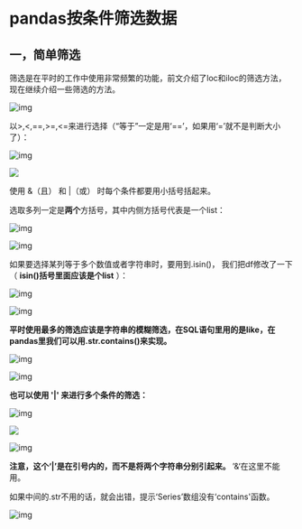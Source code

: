 # pandas按条件筛选数据

## 一，简单筛选

筛选是在平时的工作中使用非常频繁的功能，前文介绍了loc和iloc的筛选方法，现在继续介绍一些筛选的方法。

![img](https://upload-images.jianshu.io/upload_images/8612260-cc0bfd1e33b3a1a7.png?imageMogr2/auto-orient/strip|imageView2/2/w/752/format/webp)

以>,<,==,>=,<=来进行选择（“等于”一定是用‘==’，如果用‘=’就不是判断大小了）：

![img](https://upload-images.jianshu.io/upload_images/8612260-1c73393e971809ab.png?imageMogr2/auto-orient/strip|imageView2/2/w/758/format/webp)

![](https://upload-images.jianshu.io/upload_images/8612260-3158f8e1b4e1ec62.png?imageMogr2/auto-orient/strip|imageView2/2/w/746/format/webp)

使用 &（且） 和 |（或） 时每个条件都要用小括号括起来。

选取多列一定是**两个**方括号，其中内侧方括号代表是一个list：

![img](https://upload-images.jianshu.io/upload_images/8612260-71086ec8bbf1f977.png?imageMogr2/auto-orient/strip|imageView2/2/w/748/format/webp)

![img](https://upload-images.jianshu.io/upload_images/8612260-15221779c8d0eaa2.png?imageMogr2/auto-orient/strip|imageView2/2/w/743/format/webp)

如果要选择某列等于多个数值或者字符串时，要用到.isin()， 我们把df修改了一下（ **isin()括号里面应该是个list** ）：

![img](https://upload-images.jianshu.io/upload_images/8612260-a28d4eccfe2d78e4.png?imageMogr2/auto-orient/strip|imageView2/2/w/746/format/webp)

![img](https://upload-images.jianshu.io/upload_images/8612260-494017623f7290b9.png?imageMogr2/auto-orient/strip|imageView2/2/w/745/format/webp)

**平时使用最多的筛选应该是字符串的模糊筛选，在SQL语句里用的是like，在pandas里我们可以用.str.contains()来实现。**

![img](https://upload-images.jianshu.io/upload_images/8612260-b6b789cfa3da290a.png?imageMogr2/auto-orient/strip|imageView2/2/w/745/format/webp)

![img](https://upload-images.jianshu.io/upload_images/8612260-60e7a490a45d80ff.png?imageMogr2/auto-orient/strip|imageView2/2/w/744/format/webp)

**也可以使用 '|' 来进行多个条件的筛选：**

![img](https://upload-images.jianshu.io/upload_images/8612260-0c07d4d0364858d9.png?imageMogr2/auto-orient/strip|imageView2/2/w/737/format/webp)

![](https://upload-images.jianshu.io/upload_images/8612260-c6f4fd6f607886fb.png?imageMogr2/auto-orient/strip|imageView2/2/w/745/format/webp)

![img](https://upload-images.jianshu.io/upload_images/8612260-992f22f786ee221f.png?imageMogr2/auto-orient/strip|imageView2/2/w/777/format/webp)

**注意，这个‘|’是在引号内的，而不是将两个字符串分别引起来。** ’&‘在这里不能用。

如果中间的.str不用的话，就会出错，提示‘Series’数组没有‘contains'函数。

![img](https://upload-images.jianshu.io/upload_images/8612260-4af8e23b89c4ab2c.png?imageMogr2/auto-orient/strip|imageView2/2/w/725/format/webp)
